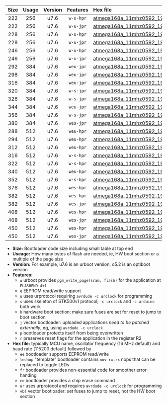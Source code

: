 |Size|Usage|Version|Features|Hex file|
|:-:|:-:|:-:|:-:|:--|
|222|256|u7.6|`w-u-hpr`|[atmega168a_11mhz0592_19200bps_ur.hex](https://raw.githubusercontent.com/stefanrueger/urboot/main//atmega168a_11mhz0592_19200bps_ur.hex)|
|222|256|u7.6|`w-u-jpr`|[atmega168a_11mhz0592_19200bps_ur_vbl.hex](https://raw.githubusercontent.com/stefanrueger/urboot/main//atmega168a_11mhz0592_19200bps_ur_vbl.hex)|
|228|256|u7.6|`w-u-hpr`|[atmega168a_11mhz0592_19200bps_lednop_ur.hex](https://raw.githubusercontent.com/stefanrueger/urboot/main//atmega168a_11mhz0592_19200bps_lednop_ur.hex)|
|228|256|u7.6|`w-u-jpr`|[atmega168a_11mhz0592_19200bps_lednop_ur_vbl.hex](https://raw.githubusercontent.com/stefanrueger/urboot/main//atmega168a_11mhz0592_19200bps_lednop_ur_vbl.hex)|
|246|256|u7.6|`w-u-hpr`|[atmega168a_11mhz0592_19200bps_lednop_fr_ur.hex](https://raw.githubusercontent.com/stefanrueger/urboot/main//atmega168a_11mhz0592_19200bps_lednop_fr_ur.hex)|
|246|256|u7.6|`w-u-jpr`|[atmega168a_11mhz0592_19200bps_lednop_fr_ur_vbl.hex](https://raw.githubusercontent.com/stefanrueger/urboot/main//atmega168a_11mhz0592_19200bps_lednop_fr_ur_vbl.hex)|
|292|384|u7.6|`weu-jpr`|[atmega168a_11mhz0592_19200bps_ee_ur_vbl.hex](https://raw.githubusercontent.com/stefanrueger/urboot/main//atmega168a_11mhz0592_19200bps_ee_ur_vbl.hex)|
|298|384|u7.6|`weu-jpr`|[atmega168a_11mhz0592_19200bps_ee_lednop_ur_vbl.hex](https://raw.githubusercontent.com/stefanrueger/urboot/main//atmega168a_11mhz0592_19200bps_ee_lednop_ur_vbl.hex)|
|316|384|u7.6|`weu-jpr`|[atmega168a_11mhz0592_19200bps_ee_lednop_fr_ur_vbl.hex](https://raw.githubusercontent.com/stefanrueger/urboot/main//atmega168a_11mhz0592_19200bps_ee_lednop_fr_ur_vbl.hex)|
|320|384|u7.6|`w-s-jpr`|[atmega168a_11mhz0592_19200bps_vbl.hex](https://raw.githubusercontent.com/stefanrueger/urboot/main//atmega168a_11mhz0592_19200bps_vbl.hex)|
|326|384|u7.6|`w-s-jpr`|[atmega168a_11mhz0592_19200bps_lednop_vbl.hex](https://raw.githubusercontent.com/stefanrueger/urboot/main//atmega168a_11mhz0592_19200bps_lednop_vbl.hex)|
|344|384|u7.6|`weu-jpr`|[atmega168a_11mhz0592_19200bps_ee_lednop_fr_ce_ur_vbl.hex](https://raw.githubusercontent.com/stefanrueger/urboot/main//atmega168a_11mhz0592_19200bps_ee_lednop_fr_ce_ur_vbl.hex)|
|356|384|u7.6|`w-s-jpr`|[atmega168a_11mhz0592_19200bps_lednop_fr_vbl.hex](https://raw.githubusercontent.com/stefanrueger/urboot/main//atmega168a_11mhz0592_19200bps_lednop_fr_vbl.hex)|
|380|384|u7.6|`wes-jpr`|[atmega168a_11mhz0592_19200bps_ee_vbl.hex](https://raw.githubusercontent.com/stefanrueger/urboot/main//atmega168a_11mhz0592_19200bps_ee_vbl.hex)|
|288|512|u7.6|`weu-hpr`|[atmega168a_11mhz0592_19200bps_ee_ur.hex](https://raw.githubusercontent.com/stefanrueger/urboot/main//atmega168a_11mhz0592_19200bps_ee_ur.hex)|
|294|512|u7.6|`weu-hpr`|[atmega168a_11mhz0592_19200bps_ee_lednop_ur.hex](https://raw.githubusercontent.com/stefanrueger/urboot/main//atmega168a_11mhz0592_19200bps_ee_lednop_ur.hex)|
|312|512|u7.6|`weu-hpr`|[atmega168a_11mhz0592_19200bps_ee_lednop_fr_ur.hex](https://raw.githubusercontent.com/stefanrueger/urboot/main//atmega168a_11mhz0592_19200bps_ee_lednop_fr_ur.hex)|
|316|512|u7.6|`w-s-hpr`|[atmega168a_11mhz0592_19200bps.hex](https://raw.githubusercontent.com/stefanrueger/urboot/main//atmega168a_11mhz0592_19200bps.hex)|
|322|512|u7.6|`w-s-hpr`|[atmega168a_11mhz0592_19200bps_lednop.hex](https://raw.githubusercontent.com/stefanrueger/urboot/main//atmega168a_11mhz0592_19200bps_lednop.hex)|
|340|512|u7.6|`weu-hpr`|[atmega168a_11mhz0592_19200bps_ee_lednop_fr_ce_ur.hex](https://raw.githubusercontent.com/stefanrueger/urboot/main//atmega168a_11mhz0592_19200bps_ee_lednop_fr_ce_ur.hex)|
|352|512|u7.6|`w-s-hpr`|[atmega168a_11mhz0592_19200bps_lednop_fr.hex](https://raw.githubusercontent.com/stefanrueger/urboot/main//atmega168a_11mhz0592_19200bps_lednop_fr.hex)|
|376|512|u7.6|`wes-hpr`|[atmega168a_11mhz0592_19200bps_ee.hex](https://raw.githubusercontent.com/stefanrueger/urboot/main//atmega168a_11mhz0592_19200bps_ee.hex)|
|382|512|u7.6|`wes-hpr`|[atmega168a_11mhz0592_19200bps_ee_lednop.hex](https://raw.githubusercontent.com/stefanrueger/urboot/main//atmega168a_11mhz0592_19200bps_ee_lednop.hex)|
|382|512|u7.6|`wes-jpr`|[atmega168a_11mhz0592_19200bps_ee_lednop_vbl.hex](https://raw.githubusercontent.com/stefanrueger/urboot/main//atmega168a_11mhz0592_19200bps_ee_lednop_vbl.hex)|
|408|512|u7.6|`wes-hpr`|[atmega168a_11mhz0592_19200bps_ee_lednop_fr.hex](https://raw.githubusercontent.com/stefanrueger/urboot/main//atmega168a_11mhz0592_19200bps_ee_lednop_fr.hex)|
|408|512|u7.6|`wes-jpr`|[atmega168a_11mhz0592_19200bps_ee_lednop_fr_vbl.hex](https://raw.githubusercontent.com/stefanrueger/urboot/main//atmega168a_11mhz0592_19200bps_ee_lednop_fr_vbl.hex)|
|450|512|u7.6|`wes-hpr`|[atmega168a_11mhz0592_19200bps_ee_lednop_fr_ce.hex](https://raw.githubusercontent.com/stefanrueger/urboot/main//atmega168a_11mhz0592_19200bps_ee_lednop_fr_ce.hex)|
|450|512|u7.6|`wes-jpr`|[atmega168a_11mhz0592_19200bps_ee_lednop_fr_ce_vbl.hex](https://raw.githubusercontent.com/stefanrueger/urboot/main//atmega168a_11mhz0592_19200bps_ee_lednop_fr_ce_vbl.hex)|

- **Size:** Bootloader code size including small table at top end
- **Useage:** How many bytes of flash are needed, ie, HW boot section or a multiple of the page size
- **Version:** For example, u7.6 is an urboot version, o5.2 is an optiboot version
- **Features:**
  + `w` urboot provides `pgm_write_page(sram, flash)` for the application at `FLASHEND-4+1`
  + `e` EEPROM read/write support
  + `u` uses urprotocol requiring `avrdude -c urclock` for programming
  + `s` uses skeleton of STK500v1 protocol; `-c urclock` and `-c arduino` both work
  + `h` hardware boot section: make sure fuses are set for reset to jump to boot section
  + `j` vector bootloader: uploaded applications *need to be patched externally*, eg, using `avrdude -c urclock`
  + `p` bootloader protects itself from being overwritten
  + `r` preserves reset flags for the application in the register R2
- **Hex file:** typically MCU name, oscillator frequency (16 MHz default) and baud rate (115200 default) followed by
  + `ee` bootloader supports EEPROM read/write
  + `lednop` "template" bootloader contains `mov rx,rx` nops that can be replaced to toggle LEDs
  + `fr` bootloader provides non-essential code for smoother error handing
  + `ce` bootloader provides a chip erase command
  + `ur` uses urprotocol and requires `avrdude -c urclock` for programming
  + `vbl` vector bootloader: set fuses to jump to reset, not the HW boot section
